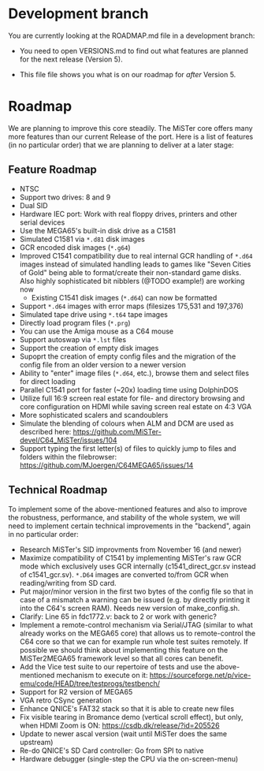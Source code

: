 Development branch
==================

You are currently looking at the ROADMAP.md file in a development branch:

* You need to open VERSIONS.md to find out what features are planned
  for the next release (Version 5).

* This file file shows you what is on our roadmap for *after* Version 5.

Roadmap
=======

We are planning to improve this core steadily. The MiSTer core offers many
more features than our current Release of the port. Here is a list of features
(in no particular order) that we are planning to deliver at a later stage:

Feature Roadmap
---------------

* NTSC
* Support two drives: 8 and 9
* Dual SID
* Hardware IEC port: Work with real floppy drives, printers and other serial
  devices
* Use the MEGA65's built-in disk drive as a C1581
* Simulated C1581 via `*.d81` disk images
* GCR encoded disk images (`*.g64`)
* Improved C1541 compatibility due to real internal GCR handling of `*.d64`
  images instead of simulated handling leads to games like "Seven Cities of
  Gold" being able to format/create their non-standard game disks. Also highly
  sophisticated bit nibblers (@TODO example!) are working now
  * Existing C1541 disk images (`*.d64`) can now be formatted
* Support `*.d64` images with error maps (filesizes 175,531 and 197,376)
* Simulated tape drive using `*.t64` tape images
* Directly load program files (`*.prg`)
* You can use the Amiga mouse as a C64 mouse
* Support autoswap via `*.lst` files
* Support the creation of empty disk images
* Supoprt the creation of empty config files and the migration of the config
  file from an older version to a newer version
* Ability to "enter" image files (`*.d64`, etc.), browse them and select
  files for direct loading
* Parallel C1541 port for faster (~20x) loading time using DolphinDOS
* Utilize full 16:9 screen real estate for file- and directory browsing and
  core configuration on HDMI while saving screen real estate on 4:3 VGA
* More sophisticated scalers and scandoublers 
* Simulate the blending of colours when ALM and DCM are used
  as described here: https://github.com/MiSTer-devel/C64_MiSTer/issues/104
* Support typing the first letter(s) of files to quickly jump to files
  and folders within the filebrowser: https://github.com/MJoergen/C64MEGA65/issues/14

Technical Roadmap
-----------------

To implement some of the above-mentioned features and also to improve the
robustness, performance, and stability of the whole system, we will need
to implement certain technical improvements in the "backend", again in no
particular order:

* Research MiSTer's SID improvments from November 16 (and newer)
* Maximize compatibility of C1541 by implementing MiSTer's raw GCR mode
  which exclusively uses GCR internally (c1541_direct_gcr.sv instead of
  c1541_gcr.sv). `*.D64` images are converted to/from GCR when reading/writing
  from SD card.
* Put major/minor version in the first two bytes of the config file so that
  in case of a mismatch a warning can be issued (e.g. by directly printing it
  into the C64's screen RAM). Needs new version of make_config.sh.
* Clarify: Line 65 in fdc1772.v: back to 2 or work with generic?
* Implement a remote-control mechanism via Serial/JTAG (similar to what
  already works on the MEGA65 core) that allows us to remote-control the
  C64 core so that we can for example run whole test suites remotely.
  If possible we should think about implementing this feature on the
  MiSTer2MEGA65 framework level so that all cores can benefit.
* Add the Vice test suite to our repertoire of tests and use the
  above-mentioned mechanism to execute on it:
  https://sourceforge.net/p/vice-emu/code/HEAD/tree/testprogs/testbench/ 
* Support for R2 version of MEGA65
* VGA retro CSync generation
* Enhance QNICE's FAT32 stack so that it is able to create new files
* Fix visible tearing in Bromance demo (vertical scroll effect), but only,
  when HDMI Zoom is ON: https://csdb.dk/release/?id=205526
* Update to newer ascal version (wait until MiSTer does the same upstream)
* Re-do QNICE's SD Card controller: Go from SPI to native
* Hardware debugger (single-step the CPU via the on-screen-menu)
